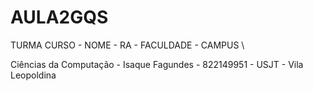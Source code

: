 # AULA2GQS

TURMA
CURSO - NOME - RA - FACULDADE - CAMPUS \

Ciências da Computação - Isaque Fagundes - 822149951 - USJT - Vila Leopoldina
